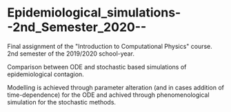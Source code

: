# Epidemiological_simulations--2nd_Semester_2020--
Final assignment of the "Introduction to Computational Physics" course. 2nd semester of the 2019/2020 school-year.

Comparison between ODE and stochastic based simulations of epidemiological contagion.

Modelling is achieved through parameter alteration (and in cases addition of time-dependence) for the ODE and achived through phenomenological simulation for the stochastic methods.
